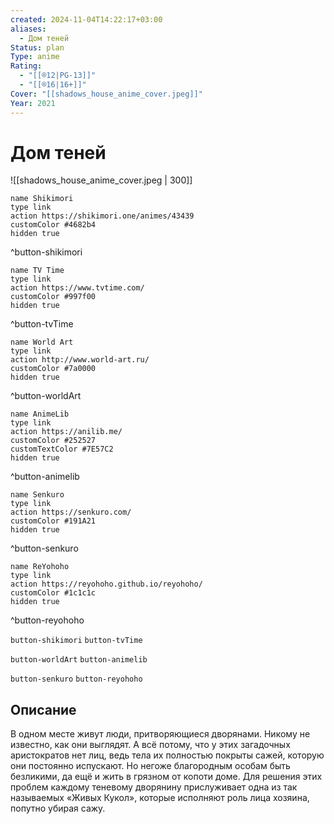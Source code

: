 ```yaml
---
created: 2024-11-04T14:22:17+03:00
aliases:
  - Дом теней
Status: plan
Type: anime
Rating:
  - "[[®️12|PG-13]]"
  - "[[®️16|16+]]"
Cover: "[[shadows_house_anime_cover.jpeg]]"
Year: 2021
---
```


# Дом теней

![[shadows_house_anime_cover.jpeg | 300]]

```button
name Shikimori
type link
action https://shikimori.one/animes/43439
customColor #4682b4
hidden true
```
^button-shikimori

```button
name TV Time
type link
action https://www.tvtime.com/
customColor #997f00
hidden true
```
^button-tvTime

```button
name World Art
type link
action http://www.world-art.ru/
customColor #7a0000
hidden true
```
^button-worldArt

```button
name AnimeLib
type link
action https://anilib.me/
customColor #252527
customTextColor #7E57C2
hidden true
```
^button-animelib

```button
name Senkuro
type link
action https://senkuro.com/
customColor #191A21
hidden true
```
^button-senkuro

```button
name ReYohoho
type link
action https://reyohoho.github.io/reyohoho/
customColor #1c1c1c
hidden true
```
^button-reyohoho

`button-shikimori` `button-tvTime`

`button-worldArt` `button-animelib`

`button-senkuro` `button-reyohoho`

## Описание

В одном месте живут люди, притворяющиеся дворянами. Никому не известно, как они выглядят. А всё потому, что у этих загадочных аристократов нет лиц, ведь тела их полностью покрыты сажей, которую они постоянно испускают. Но негоже благородным особам быть безликими, да ещё и жить в грязном от копоти доме. Для решения этих проблем каждому теневому дворянину прислуживает одна из так называемых «Живых Кукол», которые исполняют роль лица хозяина, попутно убирая сажу.
